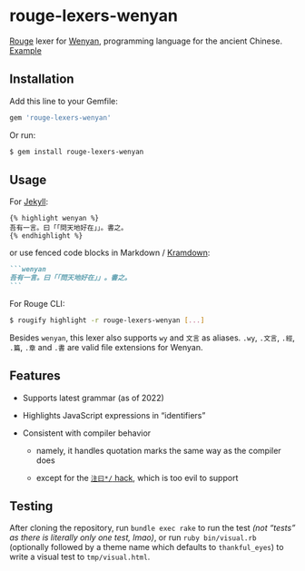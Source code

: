 # rouge-lexers-wenyan

[Rouge] lexer for [Wenyan], programming language for the ancient Chinese. [Example]

[Rouge]: https://github.com/rouge-ruby/rouge
[Wenyan]: https://wy-lang.org/
[Example]: https://dgck81lnn.github.io/blog/posts/220118_wenyan_stdin

## Installation

Add this line to your Gemfile:

~~~ruby
gem 'rouge-lexers-wenyan'
~~~

Or run:

~~~sh
$ gem install rouge-lexers-wenyan
~~~

## Usage

For [Jekyll]:

~~~liquid
{% highlight wenyan %}
吾有一言。曰「「問天地好在」」。書之。
{% endhighlight %}
~~~

or use fenced code blocks in Markdown / [Kramdown]:

~~~markdown
```wenyan
吾有一言。曰「「問天地好在」」。書之。
```
~~~

[Jekyll]: https://github.com/jekyll/jekyll
[Kramdown]: https://github.com/gettalong/kramdown

For Rouge CLI:

~~~sh
$ rougify highlight -r rouge-lexers-wenyan [...]
~~~

Besides `wenyan`, this lexer also supports `wy` and `文言` as aliases. `.wy`, `.文言`, `.經`, `.篇`, `.章` and `.書` are valid file extensions for Wenyan.

## Features

  * Supports latest grammar (as of 2022)

  * Highlights JavaScript expressions in “identifiers”

  * Consistent with compiler behavior

      * namely, it handles quotation marks the same way as the compiler does

      * except for the [`注曰*/` hack](https://github.com/akira-cn/script-wy/blob/master/%E5%BA%8F.wy), which is too evil to support

## Testing

After cloning the repository, run `bundle exec rake` to run the test *(not “tests” as there is literally only one test, lmao)*, or run `ruby bin/visual.rb` (optionally followed by a theme name which defaults to `thankful_eyes`) to write a visual test to `tmp/visual.html`.
